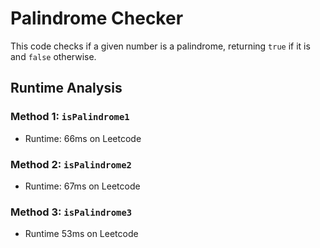 # Palindrome Checker

This code checks if a given number is a palindrome, returning `true` if it is and `false` otherwise.

## Runtime Analysis

### Method 1: `isPalindrome1`

- Runtime: 66ms on Leetcode

### Method 2: `isPalindrome2`

- Runtime: 67ms on Leetcode

### Method 3: `isPalindrome3`

- Runtime 53ms on Leetcode
